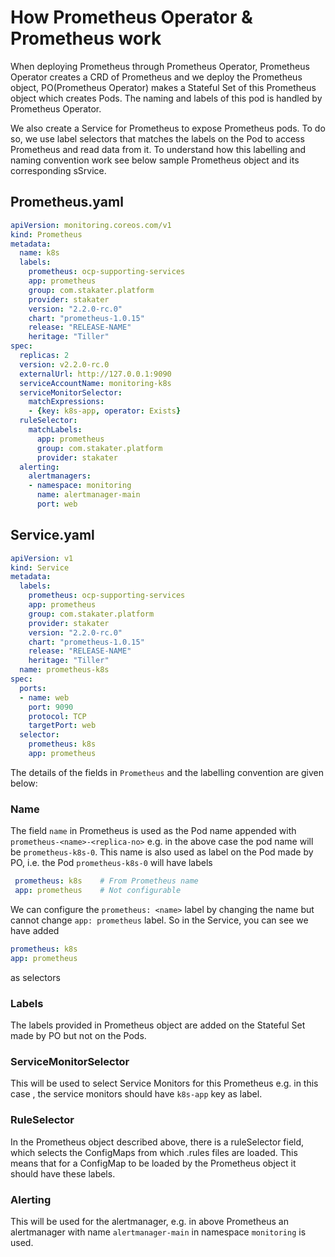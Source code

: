 # How Prometheus Operator & Prometheus work

When deploying Prometheus through Prometheus Operator, Prometheus Operator creates a CRD of Prometheus and we deploy the Prometheus object, PO(Prometheus Operator) makes a Stateful Set of this Prometheus object which creates Pods. The naming and labels of this pod is handled by Prometheus Operator.

We also create a Service for Prometheus to expose Prometheus pods. To do so, we use label selectors that matches the labels on the Pod to access Prometheus and read data from it. To understand how this labelling and naming convention work see below sample Prometheus object and its corresponding sSrvice.

## Prometheus.yaml

``` yaml
apiVersion: monitoring.coreos.com/v1
kind: Prometheus
metadata:
  name: k8s
  labels:
    prometheus: ocp-supporting-services
    app: prometheus
    group: com.stakater.platform
    provider: stakater
    version: "2.2.0-rc.0"
    chart: "prometheus-1.0.15"
    release: "RELEASE-NAME"
    heritage: "Tiller"
spec:
  replicas: 2
  version: v2.2.0-rc.0
  externalUrl: http://127.0.0.1:9090
  serviceAccountName: monitoring-k8s
  serviceMonitorSelector:
    matchExpressions:
    - {key: k8s-app, operator: Exists}
  ruleSelector:
    matchLabels:
      app: prometheus
      group: com.stakater.platform
      provider: stakater  
  alerting:
    alertmanagers:
    - namespace: monitoring
      name: alertmanager-main
      port: web
```

## Service.yaml

``` yaml
apiVersion: v1
kind: Service
metadata:
  labels:
    prometheus: ocp-supporting-services    
    app: prometheus
    group: com.stakater.platform
    provider: stakater
    version: "2.2.0-rc.0"
    chart: "prometheus-1.0.15"
    release: "RELEASE-NAME"
    heritage: "Tiller"
  name: prometheus-k8s  
spec:
  ports:
  - name: web
    port: 9090
    protocol: TCP
    targetPort: web
  selector:
    prometheus: k8s
    app: prometheus
```

The details of the fields in `Prometheus` and the labelling convention are given below:

### Name

The field `name` in Prometheus is used as the Pod name appended with `prometheus-<name>-<replica-no>` e.g. in the above case the pod name will be `prometheus-k8s-0`. This name is also used as label on the Pod made by PO, i.e. the Pod `prometheus-k8s-0` will have labels

``` yaml
 prometheus: k8s    # From Prometheus name
 app: prometheus    # Not configurable
```

We can configure the `prometheus: <name>` label by changing the name but cannot change `app: prometheus` label. So in the Service, you can see we have added 

```yaml
prometheus: k8s
app: prometheus
```

as selectors

### Labels

 The labels provided in Prometheus object are added on the Stateful Set made by PO but not on the Pods.

### ServiceMonitorSelector

 This will be used to select Service Monitors for this Prometheus e.g. in this case , the service monitors should have `k8s-app` key as label.

### RuleSelector

In the Prometheus object described above, there is a ruleSelector field, which selects the ConfigMaps from which .rules files are loaded. This means that for a ConfigMap to be loaded by the Prometheus object it should have these labels.

### Alerting

This will be used for the alertmanager, e.g. in above Prometheus an  alertmanager with name `alertmanager-main` in namespace `monitoring` is used.